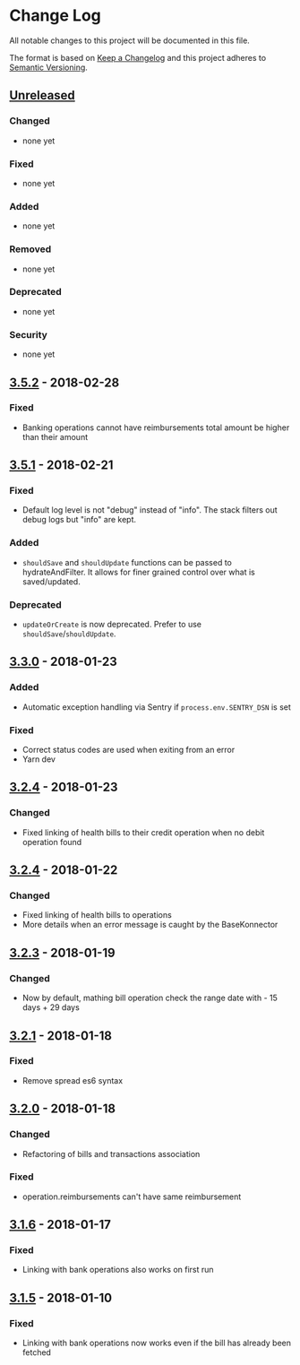 # Change Log
All notable changes to this project will be documented in this file.

The format is based on [Keep a Changelog](http://keepachangelog.com/)
and this project adheres to [Semantic Versioning](http://semver.org/).

## [Unreleased]

### Changed
- none yet

### Fixed
- none yet

### Added
- none yet

### Removed
- none yet

### Deprecated
- none yet

### Security
- none yet

## [3.5.2] - 2018-02-28

### Fixed
- Banking operations cannot have reimbursements total amount be higher than their amount

## [3.5.1] - 2018-02-21

### Fixed

- Default log level is not "debug" instead of "info". The stack filters out
debug logs but "info" are kept.

### Added

- `shouldSave` and `shouldUpdate` functions  can be passed to hydrateAndFilter. It allows for finer grained control over what is saved/updated.

### Deprecated

- `updateOrCreate` is now deprecated. Prefer to use `shouldSave`/`shouldUpdate`.

## [3.3.0] - 2018-01-23

### Added
- Automatic exception handling via Sentry if `process.env.SENTRY_DSN` is set

### Fixed
- Correct status codes are used when exiting from an error
- Yarn dev

## [3.2.4] - 2018-01-23
### Changed
- Fixed linking of health bills to their credit operation when no debit operation found

## [3.2.4] - 2018-01-22
### Changed
- Fixed linking of health bills to operations
- More details when an error message is caught by the BaseKonnector

## [3.2.3] - 2018-01-19
### Changed
- Now by default, mathing bill operation check the range date with - 15 days + 29 days


## [3.2.1] - 2018-01-18
### Fixed
- Remove spread es6 syntax


## [3.2.0] - 2018-01-18
### Changed
- Refactoring of bills and transactions association

### Fixed
- operation.reimbursements can't have same reimbursement


## [3.1.6] - 2018-01-17
### Fixed
- Linking with bank operations also works on first run


## [3.1.5] - 2018-01-10
### Fixed
- Linking with bank operations now works even if the bill has already been fetched


[Unreleased]: https://github.com/cozy/cozy-konnector-libs/compare/v3.5.2...HEAD
[3.5.2]: https://github.com/cozy/cozy-konnector-libs/compare/v3.5.1...v3.5.2
[3.5.1]: https://github.com/cozy/cozy-konnector-libs/compare/v3.3.0...v3.5.1
[3.3.0]: https://github.com/cozy/cozy-konnector-libs/compare/v3.2.5...v3.3.0
[3.2.5]: https://github.com/cozy/cozy-konnector-libs/compare/v3.2.4...v3.2.5
[3.2.4]: https://github.com/cozy/cozy-konnector-libs/compare/v3.2.3...v3.2.4
[3.2.3]: https://github.com/cozy/cozy-konnector-libs/compare/v3.2.2...v3.2.3
[3.2.2]: https://github.com/cozy/cozy-konnector-libs/compare/v3.2.1...v3.2.2
[3.2.1]: https://github.com/cozy/cozy-konnector-libs/compare/v3.2.0...v3.2.1
[3.2.0]: https://github.com/cozy/cozy-konnector-libs/compare/v3.1.6...v3.2.0
[3.1.6]: https://github.com/cozy/cozy-konnector-libs/compare/176b49b...v3.1.6
[3.1.5]: https://github.com/cozy/cozy-konnector-libs/compare/8b00eda...176b49b
